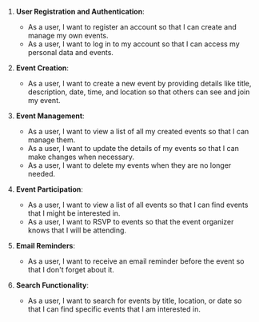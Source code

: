 1. **User Registration and Authentication**:
   - As a user, I want to register an account so that I can create and manage my own events.
   - As a user, I want to log in to my account so that I can access my personal data and events.

2. **Event Creation**:
   - As a user, I want to create a new event by providing details like title, description, date, time, and location so that others can see and join my event.

3. **Event Management**:
   - As a user, I want to view a list of all my created events so that I can manage them.
   - As a user, I want to update the details of my events so that I can make changes when necessary.
   - As a user, I want to delete my events when they are no longer needed.

4. **Event Participation**:
   - As a user, I want to view a list of all events so that I can find events that I might be interested in.
   - As a user, I want to RSVP to events so that the event organizer knows that I will be attending.

5. **Email Reminders**:
   - As a user, I want to receive an email reminder before the event so that I don't forget about it.

6. **Search Functionality**:
   - As a user, I want to search for events by title, location, or date so that I can find specific events that I am interested in.

